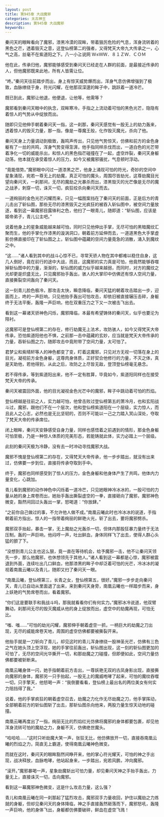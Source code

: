 ```yaml
---
layout: post
title: 第945章 大战魔邪
categories: 太古神王
description: 第945章 大战魔邪
keywords:
---
```


秦问天的眼眸看向了魔邪，漆黑冷漠的双眸，带着狠厉危险的气息，浑身流转着的黑色之芒，透着毁灭之意，这登仙榜第二的强者，又得梵天大帝九大传承之一，心气之高，丝毫不在紫道阳之下。八一小≧说网  Ｗ≤ＷＷ．８１ＺＷ．ＣＯＭ

他在此，传承归他，魔邪能够感受到秦问天已经走在人群的前面，是最接近传承的人，但他魔邪既来此地，所有人皆需让位。

“咚。”秦问天往前踏步而出，身上有惊天威势爆而出，浑身气息仿佛增强到了极致，血脉缭绕于身，符光闪耀，在他那双深邃的眸子中，跳跃着一道冷芒。

既已到此，魔邪让他退，他便退，让他等，他需等？

魔邪看到秦问天眼中的执念，双眸寒冷，手指之上流动着可怕的黑色光芒，隐隐有着惊人的气势从中绽放而出。

随即只见他伸手朝着秦问天一指，这一刹那，秦问天感觉有一股无上的劫力轰来，透着惊人的毁灭力量，那一指，像是一尊魔王般，化作毁灭魔光，杀向了他。

秦问天身上力量调动到极致，轰鸣声传出，只见他气势惊天，仿佛和前方的金色身躯有了一丝的共鸣，浑身气势变得澎湃，他手指同样杀伐而出，一道白色的光芒带着净化一切的威能杀出，和惊人的黑色指芒碰撞在了一起，虚空炸裂，秦问天身躯动荡，他本就在承受着惊人的压力，如今又被魔邪骚扰，气息顿时浮动。

“竟能借势。”魔邪眼中闪过一道漆黑之芒，他身上涌现可怕的符光，奇妙的空间中星象涌现，宛若一尊无上的劫魔，真正可怕的魔头，周围尽皆劫光，这尊劫魔目光望向秦问天，一刹那间，无尽的魔劫之光暴杀而出，漆黑毁灭的光芒像是无尽的魔之战矛，刺穿一切，诛灭一切，疯狂绞杀向秦问天而去。

一道绚丽的金色光芒闪耀而来，只见一幅图案挡在了秦问天的前面，正是后方的青儿击出了斩仙图，那些无尽的漆黑毁灭之光疯狂的被吞入斩仙图中，被空间力量放逐，看到这一幕魔邪目露锋利之色，他扫了一眼青儿，随即道：“斩仙图，应该是姬帝弟子，青儿公主吧。”

说着他身上的星象威能越来越可怕，同时只见他伸出手掌，无尽可怕的黑暗魔纹汇聚而生，他的手掌化作漆黑的漩涡洞口，朝着前方延伸而去，一道道黑色大手掌虚影仿佛直接印在了斩仙图之上，斩仙图中蕴藏的空间力量竟急的消散，涌入到魔纹之中。

“这……”诸人看到其中的战斗心惊不已，寻常天骄人物在其中都难以稳住自身，这几人倒好，竟在前行的途中大战，而且，这魔邪的实力真是可怕，他竟然能够吞噬掉斩仙图中的力量，渐渐的，斩仙图的威力似乎越来越弱，而同时，对方的魔纹之光却更是炽盛无比，只见魔邪抬手轰出，骇人的大掌印中仿佛还有惊人空间力量，直接撕裂空间轰向了秦问天。

这一刻青儿脸色极冷，那攻击太快，瞬息降临，秦问天猛的朝着攻击踏出一步，迎面而上，咚的一声巨响，只见他抬手轰出可怕攻击，却依旧被直接辗压击碎，身躯终于无法平衡，轰隆一声巨响，他在双重压力之下又一次被击飞出去。

看到这一幕诸天骄神色闪烁，魔邪降临，本最有希望铸体的秦问天，似乎也要沦为陪衬。

这魔邪可是登仙榜第二的存在，修行劫魔无上法术，攻防骇人，如今又得梵天大帝传承，恐怕紫道阳他也不惧，之前那一击中蕴藏的玄妙，应当就是梵天大帝传承的力量，吞斩仙图之力，随即攻击中竟附带了空间力量，太可怕了。

君梦尘和紫晴轩等人的神色都变了变，盯着这魔邪，只见对方无视一切落在身上的目光，凝视前方金色身躯，这尊肉身体质，正好契合他修行的力量，不灭之体，真是天助他，若他得到，从此之后，攻防之上尽皆无敌，登顶登仙榜毫无悬念。

若不得传承，等到紫道阳出来，他不一定有胜算，毕竟如今，紫道阳同样也在接受梵天大帝的传承。

秦问天被震回外面，他的目光凝视金色光芒中的魔邪，眸子中跳动着可怕的烈焰。

登仙榜越是往前之人，实力越可怕，他曾击败过登仙榜第五的萧冷月，也和玄阳战斗过，魔邪，跟他们不在一个层次，他和登仙榜紫道阳在一个层级，实力惊人，而且此人之心志，必然也是无比坚韧的，否则不可能以一己之力踏入冥山深处，夺取了梵天大帝的传承席位。

闭上眼眸，秦问天安静感受自身力量，同样也感悟着之前遇到的情形，那金色身躯可怕至极，乃是一种惊人体质的完美形态，若能铸就此体，实力必踏上一个层级。

此刻的秦问天极为冷静，没有去一时冲动寻找魔邪大战。

魔邪不愧是登仙榜第二的存在，又得梵天大帝传承，他一步步踏出，就没有出来过，仿佛要一步到位，直接将传承夺取到手中。

终于，魔邪也同样感受到了惊人的压力，金色身躯和他身体产生了共鸣，他体内力量变化，心跳加。

青儿看到魔邪的动作神色中闪烁着一道冷芒，只见她眼神冷冰冰的，一股可怕的力量从她的身上席卷而出，她抬手轰出撕裂虚空的一拳，直接砸向了魔邪，魔邪神色微变，豁然间回过头轰出一掌，怒喝道：“你放肆。”

“之前你自己做过的事，不允许他人做不成。”南凰云曦此时也冷冰冰的说道，手指朝着前方指出，惊人的一指带着绚丽的鲜艳火光，斩了出去，要将魔邪劈杀。

魔邪双手抬起，暴击一掌，无上魔劫之光轰杀一切，但体内那股狂暴力量终于无法压制，轰的一声巨响，他闷哼一声，吐出鲜血，身体同样飞了出去，使得人群心头猛的颤了下。

“没想到青儿公主也这么狠，竟一直在等待机会，给予魔邪一击，他不让秦问天领先一步，那么他魔邪，也休想领先于其他人。”诸人看到这一幕都是心惊，魔邪被震退到外面，连续吐出几口鲜血，他那漆黑的眸子中却泛着可怕的光芒，冷冰冰的凝视着南凰云曦以及青儿，随即又扫了秦问天一眼。

“南凰云曦，登仙榜第三，长青之女，登仙榜第五，很好。”魔邪一步步走向秦问天，青儿已自动从里面退了出来，来到秦问天身旁，南凰云曦也一样踏步而来，身上妖艳的气势席卷而出，看着魔邪。

“你们这是要联手和我战斗吗，那我就看看你们有何实力。”魔邪冰冷说道，他双臂舞动，刹那间无尽的毁灭魔威从他的身上绽放而出，虚空中的劫魔再现，可怕无比。

“嗤、嗤……”可怕的劫光闪耀，魔邪伸手朝着虚空一抓，一柄巨大的劫魔之刀出现，无尽的威能席卷天地，周围的虚空仿佛都要被撕裂开来。

他抬手就是一刀斩向了青儿，却见这时的青儿浑身缭绕一股神圣光芒，仿佛有三色之气在她头顶上空浮现，她的手掌往前轰出，斩仙图出现，这一刻的斩仙图更加的可怕了，无尽的空间光华撕开一切，和那劫魔之刀碰撞，但即便如此，空间力量仿佛都要被斩断来。

南凰云曦身体一闪，她手指朝着前方击出，一尊妖艳无双的古凤身影出现，直接撕向魔邪的身体，魔邪另一只手抬起，一股无上的魔威咆哮了起来，可怕的魔纹吞噬一切，只手擎天，他怒喝一声：“我倒要看看，登仙榜上最出名的两位美女有何实力阻挡得了我。”

说着，他的手掌疯狂的朝着虚空召去，劫魔之力化作无尽劫魔之刀，他手掌挥动，全部朝着前方的斩仙图斩了出去，那斩仙图杀向他来，两股力量生惊天动地的碰撞。

南凰云曦再度出了一指，绚丽无比的烈焰红光仿佛将魔邪的身体都要包裹，却见他浑身流转可怕的魔劫之力，身躯不灭，仿佛绝世魔头。

“哈哈哈……”这时只听劫魔大笑一声，张狂无比，他仿佛放开一切，直接吞南凰云曦的烈焰之力，简直无上霸道，使得南凰云曦神色微变。

而就在这时，秦问天的眼眸豁然间睁开来，他的掌心符光耀天，可怕的神之手出现，战决释放，血脉咆哮，他站起身来，一步踏出，宛若风鹏，冲向魔邪。

“滚开。”魔邪暴喝一声，星象劫魔斩出可怕力量，却见秦问天神之手抬手轰出，力量无上，直接诛灭一切，击向魔邪。

看到这一幕魔邪神色微变，这是什么攻击力量，这么强？

青儿和南凰云曦在同一刹那起了猛烈攻击，魔邪双手力量收回，护住以魔劫之力炼就的身躯，但却见秦问天的身体降临，神之手直接轰然砸落而下，魔邪怒吼，轰隆一声巨响，他的身体飞出，身躯都仿佛要破碎，鲜血在虚空飞溅！
